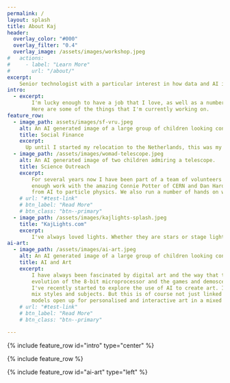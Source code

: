 ```yaml
---
permalink: /
layout: splash
title: About Kaj
header:
  overlay_color: "#000"
  overlay_filter: "0.4"
  overlay_image: /assets/images/workshop.jpeg
#   actions:
#     - label: "Learn More"
#       url: "/about/"
excerpt: 
    Senior technologist with a particular interest in how data and AI is used to empower vulnerable groups and individuals. I have a background in astrophysics, data science and software development.
intro: 
  - excerpt: 
        I'm lucky enough to have a job that I love, as well as a number of other projects that I'm passionate about.
        Here are some of the things that I'm currently working on.
feature_row:
  - image_path: assets/images/sf-vru.jpeg
    alt: An AI generated image of a large group of children looking conserned and pensive.
    title: Social Finance
    excerpt: 
      Up until I started my relocation to the Netherlands, this was my day job where I had a dual role as CIO and Director in the Data and Digital team. I led the development of our data and digital strategy and oversaw the delivery of our data and digital products. I also led the development of our data science and AI capabilities. My role as CIO focused on ensuring that our technology and data infrastructure was fit for purpose and supported our business needs, as well as ensuring that we were compliant with relevant regulations.
  - image_path: /assets/images/womad-telescope.jpeg
    alt: An AI generated image of two children admiring a telescope.
    title: Science Outreach
    excerpt: 
        For several years now I have been part of a team of volunteers that support a science outreach event at festivals such as the WOMAD festival in the UK, and the colours of Ostrava festival in the Czech Republic. There I'm lucky
        enough work with the amazing Connie Potter of CERN and Dan Hardiker of Devoxx4Kids as well as a number of other academics and volunteers. We run a number of talks and workshops for children and adults covering a range of topics
        from AI to particle physics. We also run a number of hands on workshops.
    # url: "#test-link"
    # btn_label: "Read More"
    # btn_class: "btn--primary"
  - image_path: /assets/images/kajlights-splash.jpeg
    title: "KajLights.com"
    excerpt: 
        I've always loved lights. Whether they are stars or stage lights. My dad was a lighting designer at the Central Theatre in Oslo, and I grew up around stage lights. I've always been fascinated by the way that light can be used to create a sense of space and atmosphere. One of my very first electronic projects was using the Z80PIO expansion chip with the ZX Spectrum to directly drive a set of LEDs for the Christmas Tree. Lately I've fallen in love with addressable LEDs and the Rasbperry Pico and all the fun things that you can do with them.
ai-art:
  - image_path: /assets/images/ai-art.jpeg
    alt: An AI generated image of a large group of children looking conserned and pensive.
    title: AI and Art
    excerpt: 
        I have always been fascinated by digital art and the way that technology can be used to create art. With the
        evolution of the 8-bit microprocessor and the games and demoscenes in the 80s and 90s, I was hooked.
        I've recently started to explore the use of AI to create art. I'm particularly interested in the use of GANs to
        mix styles and subjects. But this is of course not just linked to visual art, and the new generations of generative
        models open up for personalised and interactive art in a mixed medium.
    # url: "#test-link"
    # btn_label: "Read More"
    # btn_class: "btn--primary"

---
```



{% include feature_row id="intro" type="center" %}

{% include feature_row %}

{% include feature_row id="ai-art" type="left" %}
